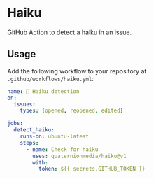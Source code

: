 # Haiku

GitHub Action to detect a haiku in an issue.

## Usage

Add the following workflow to your repository at `.github/workflows/haiku.yml`:

```yaml
name: 🎎 Haiku detection
on:
  issues:
    types: [opened, reopened, edited]

jobs:
  detect_haiku:
    runs-on: ubuntu-latest
    steps:
      - name: Check for haiku
        uses: quaternionmedia/haiku@v1
        with:
          token: ${{ secrets.GITHUB_TOKEN }}
```
